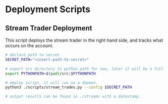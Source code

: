 # Deployment Scripts

## Stream Trader Deployment

This script deploys the stream trader in the right hand side, and tracks what occurs on the account.

``` bash
# declare path to secret
SECRET_PATH="<insert-path-to-secret>"

# export src directory to python path for now, later it will be a full package
export PYTHONPATH=$(pwd)/src:$PYTHONPATH

# deploy script, it will run as a daemon.
python3 ./scripts/stream_trades.py --config $SECRET_PATH

# output results can be found in ./streams with a datestamp. 
```
